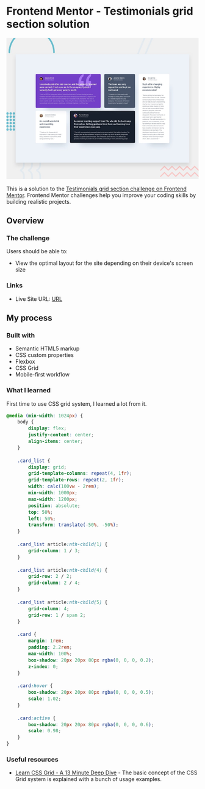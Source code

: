 # Frontend Mentor - Testimonials grid section solution

![Design preview for the Testimonials grid section coding challenge](./preview.jpg)

This is a solution to the [Testimonials grid section challenge on Frontend Mentor](https://www.frontendmentor.io/challenges/testimonials-grid-section-Nnw6J7Un7). Frontend Mentor challenges help you improve your coding skills by building realistic projects. 
## Overview

### The challenge

Users should be able to:

- View the optimal layout for the site depending on their device's screen size
### Links

- Live Site URL: [URL](http://kumakorin.github.io/frontendmentor/newbie/testimonials-grid-section-main)
## My process

### Built with

- Semantic HTML5 markup
- CSS custom properties
- Flexbox
- CSS Grid
- Mobile-first workflow
### What I learned

First time to use CSS grid system, I learned a lot from it.

```CSS
@media (min-width: 1024px) {
    body {
        display: flex;
        justify-content: center;
        align-items: center;
    }

    .card_list {
        display: grid;
        grid-template-columns: repeat(4, 1fr);
        grid-template-rows: repeat(2, 1fr);
        width: calc(100vw - 2rem);
        min-width: 1000px;
        max-width: 1200px;
        position: absolute;
        top: 50%;
        left: 50%;
        transform: translate(-50%, -50%);
    }

    .card_list article:nth-child(1) {
        grid-column: 1 / 3;
    }

    .card_list article:nth-child(4) {
        grid-row: 2 / 2;
        grid-column: 2 / 4;
    }

    .card_list article:nth-child(5) {
        grid-column: 4;
        grid-row: 1 / span 2;
    }

    .card {
        margin: 1rem;
        padding: 2.2rem;
        max-width: 100%;
        box-shadow: 20px 20px 80px rgba(0, 0, 0, 0.2);
        z-index: 0;
    }

    .card:hover {
        box-shadow: 20px 20px 80px rgba(0, 0, 0, 0.5);
        scale: 1.02;
    }

    .card:active {
        box-shadow: 20px 20px 80px rgba(0, 0, 0, 0.6);
        scale: 0.98;
    }
}
```

### Useful resources

- [Learn CSS Grid - A 13 Minute Deep Dive](https://www.youtube.com/watch?v=EiNiSFIPIQE) - The basic concept of the CSS Grid system is explained with a bunch of usage examples.
